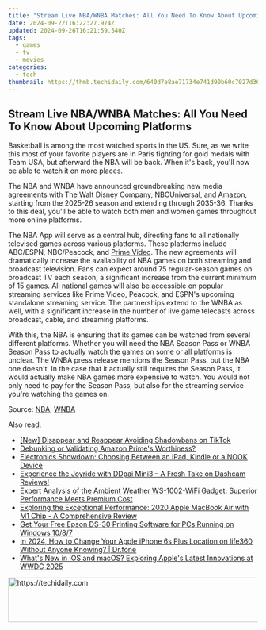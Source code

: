 ```yaml
---
title: "Stream Live NBA/WNBA Matches: All You Need To Know About Upcoming Platforms"
date: 2024-09-22T16:22:27.974Z
updated: 2024-09-26T16:21:59.540Z
tags:
  - games
  - tv
  - movies
categories:
  - tech
thumbnail: https://thmb.techidaily.com/640d7e8ae71734e741d90b60c7027d369bb73ea6dc95cbde06bedc68934e5552.jpg
---
```


## Stream Live NBA/WNBA Matches: All You Need To Know About Upcoming Platforms

Basketball is among the most watched sports in the US. Sure, as we write this most of your favorite players are in Paris fighting for gold medals with Team USA, but afterward the NBA will be back. When it's back, you'll now be able to watch it on more places.

 The NBA and WNBA have announced groundbreaking new media agreements with The Walt Disney Company, NBCUniversal, and Amazon, starting from the 2025-26 season and extending through 2035-36\. Thanks to this deal, you'll be able to watch both men and women games throughout more online platforms.

 The NBA App will serve as a central hub, directing fans to all nationally televised games across various platforms. These platforms include ABC/ESPN, NBC/Peacock, and [Prime Video](https://activate-lock.techidaily.com/how-to-remove-activation-lock-from-the-apple-iphone-8-plus-without-previous-owner-by-drfone-ios/). The new agreements will dramatically increase the availability of NBA games on both streaming and broadcast television. Fans can expect around 75 regular-season games on broadcast TV each season, a significant increase from the current minimum of 15 games. All national games will also be accessible on popular streaming services like Prime Video, Peacock, and ESPN's upcoming standalone streaming service. The partnerships extend to the WNBA as well, with a significant increase in the number of live game telecasts across broadcast, cable, and streaming platforms.

 With this, the NBA is ensuring that its games can be watched from several different platforms. Whether you will need the NBA Season Pass or WNBA Season Pass to actually watch the games on some or all platforms is unclear. The WNBA press release mentions the Season Pass, but the NBA one doesn't. In the case that it actually still requires the Season Pass, it would actually make NBA games more expensive to watch. You would not only need to pay for the Season Pass, but also for the streaming service you're watching the games on.

 Source: [NBA](https://www.nba.com/news/nba-media-agreements-2024), [WNBA](https://www.wnba.com/news/media-rights-deal-disney-prime-nbc)

<ins class="adsbygoogle"
     style="display:block"
     data-ad-format="autorelaxed"
     data-ad-client="ca-pub-7571918770474297"
     data-ad-slot="1223367746"></ins>

<ins class="adsbygoogle"
     style="display:block"
     data-ad-client="ca-pub-7571918770474297"
     data-ad-slot="8358498916"
     data-ad-format="auto"
     data-full-width-responsive="true"></ins>

<span class="atpl-alsoreadstyle">Also read:</span>
<div><ul>
<li><a href="https://tiktok-video-recordings.techidaily.com/new-disappear-and-reappear-avoiding-shadowbans-on-tiktok/"><u>[New] Disappear and Reappear Avoiding Shadowbans on TikTok</u></a></li>
<li><a href="https://buynow-help.techidaily.com/debunking-or-validating-amazon-primes-worthiness/"><u>Debunking or Validating Amazon Prime's Worthiness?</u></a></li>
<li><a href="https://buynow-help.techidaily.com/electronics-showdown-choosing-between-an-ipad-kindle-or-a-nook-device/"><u>Electronics Showdown: Choosing Between an iPad, Kindle or a NOOK Device</u></a></li>
<li><a href="https://buynow-help.techidaily.com/experience-the-joyride-with-ddpai-mini3-a-fresh-take-on-dashcam-reviews/"><u>Experience the Joyride with DDpai Mini3 – A Fresh Take on Dashcam Reviews!</u></a></li>
<li><a href="https://buynow-help.techidaily.com/expert-analysis-of-the-ambient-weather-ws-1002-wifi-gadget-superior-performance-meets-premium-cost/"><u>Expert Analysis of the Ambient Weather WS-1002-WiFi Gadget: Superior Performance Meets Premium Cost</u></a></li>
<li><a href="https://buynow-tips.techidaily.com/exploring-the-exceptional-performance-2020-apple-macbook-air-with-m1-chip-a-comprehensive-review/"><u>Exploring the Exceptional Performance: 2020 Apple MacBook Air with M1 Chip - A Comprehensive Review</u></a></li>
<li><a href="https://win-amazing.techidaily.com/get-your-free-epson-ds-30-printing-software-for-pcs-running-on-windows-1087/"><u>Get Your Free Epson DS-30 Printing Software for PCs Running on Windows 10/8/7</u></a></li>
<li><a href="https://location-social.techidaily.com/in-2024-how-to-change-your-apple-iphone-6s-plus-location-on-life360-without-anyone-knowing-drfone-by-drfone-virtual-ios/"><u>In 2024, How to Change Your Apple iPhone 6s Plus Location on life360 Without Anyone Knowing? | Dr.fone</u></a></li>
<li><a href="https://tech-recovery.techidaily.com/whats-new-in-ios-and-macos-exploring-apples-latest-innovations-at-wwdc-2025/"><u>What's New in iOS and macOS? Exploring Apple's Latest Innovations at WWDC 2025</u></a></li>
</ul></div>

<!-- affiliate ads begin -->
<a href="https://appsumo.8odi.net/c/5597632/2151859/7443" target="_top" id="2151859">
  <img src="//a.impactradius-go.com/display-ad/7443-2151859" border="0" alt="https://techidaily.com" width="728" height="90"/>
</a>
<img height="0" width="0" src="https://appsumo.8odi.net/i/5597632/2151859/7443" style="position:absolute;visibility:hidden;" border="0" />
<!-- affiliate ads end -->

